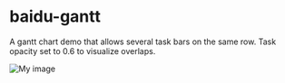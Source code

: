 # baidu-gantt

A gantt chart demo that allows several task bars on the same row.
Task opacity set to 0.6 to visualize overlaps.


![My image](jsteffensen.github.com/baidu-gantt/screenshot.png)
